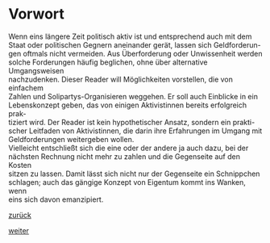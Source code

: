 # Vorwort



[//]: # (Vorwort)
[//]: # (files/2019/05/Vorwort.png)
  
Wenn eins längere Zeit politisch aktiv ist und entsprechend auch mit dem  
Staat oder politischen Gegnern aneinander gerät, lassen sich Geldforderun-  
gen oftmals nicht vermeiden. Aus Überforderung oder Unwissenheit werden  
solche Forderungen häufig beglichen, ohne über alternative Umgangsweisen  
nachzudenken. Dieser Reader will Möglichkeiten vorstellen, die von einfachem  
Zahlen und Solipartys-Organisieren weggehen. Er soll auch Einblicke in ein  
Lebenskonzept geben, das von einigen Aktivistinnen bereits erfolgreich prak-  
tiziert wird. Der Reader ist kein hypothetischer Ansatz, sondern ein prakti-  
scher Leitfaden von Aktivistinnen, die darin ihre Erfahrungen im Umgang mit  
Geldforderungen weitergeben wollen.  
Vielleicht entschließt sich die eine oder der andere ja auch dazu, bei der  
nächsten Rechnung nicht mehr zu zahlen und die Gegenseite auf den Kosten  
sitzen zu lassen. Damit lässt sich nicht nur der Gegenseite ein Schnippchen  
schlagen; auch das gängige Konzept von Eigentum kommt ins Wanken, wenn  
eins sich davon emanzipiert.

[zurück](zum-sprachgebrauch-in-diesem-reader-2.md)

[weiter](1-ausgangssituation-3.md)
